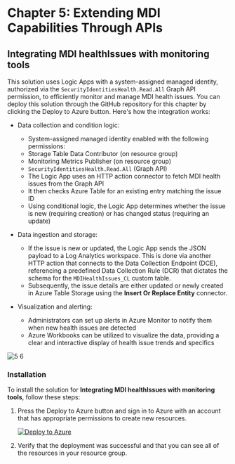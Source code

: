 # Chapter 5: Extending MDI Capabilities Through APIs

## Integrating MDI healthIssues with monitoring tools
This solution uses Logic Apps with a system-assigned managed identity, authorized via the `SecurityIdentitiesHealth.Read.All` Graph API permission, to efficiently monitor and 
manage MDI health issues. You can deploy this solution through the GitHub repository for this chapter by clicking the Deploy to Azure button. Here's how the integration works:
- Data collection and condition logic:
   - System-assigned managed identity enabled with the following permissions:
   - Storage Table Data Contributor (on resource group)
   - Monitoring Metrics Publisher (on resource group)
   - `SecurityIdentitiesHealth.Read.All` (Graph API)
   - The Logic App uses an HTTP action connector to fetch MDI health issues from the Graph API
   - It then checks Azure Table for an existing entry matching the issue ID
   - Using conditional logic, the Logic App determines whether the issue is new (requiring creation) or has changed status (requiring an update)

- Data ingestion and storage:
   - If the issue is new or updated, the Logic App sends the JSON payload to a Log Analytics workspace. This is done via another HTTP action that connects to the Data Collection Endpoint (DCE), referencing a predefined Data Collection Rule (DCR) that dictates the schema for the `MDIHealthIssues_CL` custom table.
   - Subsequently, the issue details are either updated or newly created in Azure Table Storage using the **Insert Or Replace Entity** connector.

- Visualization and alerting:
   - Administrators can set up alerts in Azure Monitor to notify them when new health issues are detected
   - Azure Workbooks can be utilized to visualize the data, providing a clear and interactive display of health issue trends and specifics

![5 6](https://github.com/user-attachments/assets/ecb69ee8-0a46-45cb-98c4-b56cb8c4409f)

### Installation

To install the solution for **Integrating MDI healthIssues with monitoring tools**, follow these steps:

1. Press the Deploy to Azure button and sign in to Azure with an account that has appropriate permissions to create new resources.

    [![Deploy to Azure](https://aka.ms/deploytoazurebutton)](https://portal.azure.com/#create/Microsoft.Template/uri/https%3A%2F%2Fraw.githubusercontent.com%2FPacktPublishing%2FMicrosoft-Defender-for-Identity-in-Depth%2Fmain%2FChapter05%2Fmain.json)

2. Verify that the deployment was successful and that you can see all of the resources in your resource group.
